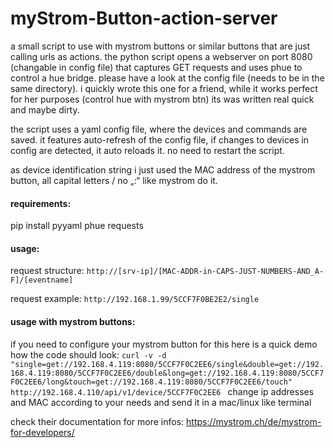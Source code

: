 # myStrom-Button-action-server

a small script to use with mystrom buttons or similar buttons that are just calling urls as actions.
the python script opens a webserver on port 8080 (changable in config file) that captures GET requests and uses phue to control a hue bridge. please have a look at the config file (needs to be in the same directory).
i quickly wrote this one for a friend, while it works perfect for her purposes (control hue with mystrom btn) its was written real quick and maybe dirty.

the script uses a yaml config file, where the devices and commands are saved. it features auto-refresh of the config file, if changes to devices in config are detected, it auto reloads it. no need to restart the script.

as device identification string i just used the MAC address of the mystrom button, all capital letters / no „:“ like mystrom do it.

#### requirements:
pip install pyyaml phue requests

#### usage:
request structure:
`http://[srv-ip]/[MAC-ADDR-in-CAPS-JUST-NUMBERS-AND_A-F]/[eventname]`

request example:
`http://192.168.1.99/5CCF7F0BE2E2/single`

#### usage with mystrom buttons:
if you need to configure your mystrom button for this here is a quick demo how the code should look:
`curl -v -d "single=get://192.168.4.119:8080/5CCF7F0C2EE6/single&double=get://192.168.4.119:8080/5CCF7F0C2EE6/double&long=get://192.168.4.119:8080/5CCF7F0C2EE6/long&touch=get://192.168.4.119:8080/5CCF7F0C2EE6/touch" http://192.168.4.110/api/v1/device/5CCF7F0C2EE6
`
change ip addresses and MAC according to your needs and send it in a mac/linux like terminal

check their documentation for more infos:
https://mystrom.ch/de/mystrom-for-developers/
